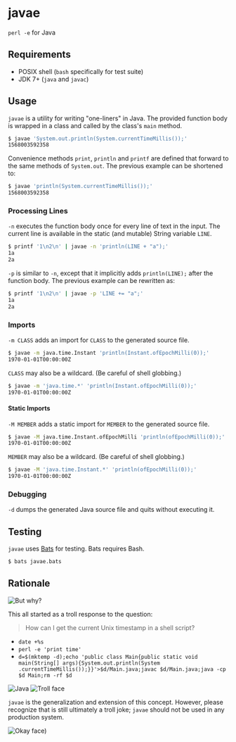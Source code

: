 # javae

`perl -e` for Java

## Requirements

* POSIX shell (`bash` specifically for test suite)
* JDK 7+ (`java` and `javac`)

## Usage

`javae` is a utility for writing "one-liners" in Java. The provided function
body is wrapped in a class and called by the class's `main` method.

```sh
$ javae 'System.out.println(System.currentTimeMillis());'
1568003592358
```

Convenience methods `print`, `println` and `printf` are defined that forward
to the same methods of `System.out`. The previous example can be shortened to:

```sh
$ javae 'println(System.currentTimeMillis());'
1568003592358
```

### Processing Lines

`-n` executes the function body once for every line of text in the input. The
current line is available in the static (and mutable) String variable `LINE`.

```sh
$ printf '1\n2\n' | javae -n 'println(LINE + "a");'
1a
2a
```

`-p` is similar to `-n`, except that it implicitly adds `println(LINE);`
after the function body. The previous example can be rewritten as:

```sh
$ printf '1\n2\n' | javae -p 'LINE += "a";'
1a
2a
```

### Imports

`-m CLASS` adds an import for `CLASS` to the generated source file.

```sh
$ javae -m java.time.Instant 'println(Instant.ofEpochMilli(0));'
1970-01-01T00:00:00Z
```

`CLASS` may also be a wildcard. (Be careful of shell globbing.)

```sh
$ javae -m 'java.time.*' 'println(Instant.ofEpochMilli(0));'
1970-01-01T00:00:00Z
```

#### Static Imports

`-M MEMBER` adds a static import for `MEMBER` to the generated source file.

```sh
$ javae -M java.time.Instant.ofEpochMilli 'println(ofEpochMilli(0));'
1970-01-01T00:00:00Z
```

`MEMBER` may also be a wildcard. (Be careful of shell globbing.)

```sh
$ javae -M 'java.time.Instant.*' 'println(ofEpochMilli(0));'
1970-01-01T00:00:00Z
```

### Debugging

`-d` dumps the generated Java source file and quits without executing it.

## Testing

`javae` uses [Bats][bats] for testing. Bats requires Bash.

```sh
$ bats javae.bats
```

## Rationale

![But why?](http://giphygifs.s3.amazonaws.com/media/1M9fmo1WAFVK0/giphy.gif)

This all started as a troll response to the question:

> How can I get the current Unix timestamp in a shell script?

* `date +%s`
* `perl -e 'print time'`
* `d=$(mktemp -d);echo 'public class Main{public static void main(String[] args){System.out.println(System
.currentTimeMillis());}}'>$d/Main.java;javac $d/Main.java;java -cp $d Main;rm -rf $d`

![Java](https://making-the-web.com/sites/default/files/clipart/172320/java-png-transparent-images-172320-8303710.png)
![Troll face](https://i.imgur.com/KpCvMuf.png)

`javae` is the generalization and extension of this concept. However, please
recognize that is still ultimately a troll joke; `javae` should not be used in
any production system.

![Okay face)](https://i.imgur.com/WiBitAJ.jpg)

[bats]: https://github.com/bats-core/bats-core
